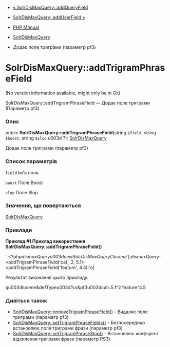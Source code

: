 - [«
SolrDisMaxQuery::addQueryField](solrdismaxquery.addqueryfield.md)
- [SolrDisMaxQuery::addUserField »](solrdismaxquery.adduserfield.md)

- [PHP Manual](index.md)
- [SolrDisMaxQuery](class.solrdismaxquery.md)
- Додає поле триграми (параметр pf3)

# SolrDisMaxQuery::addTrigramPhraseField

(No version information available, might only be in Git)

SolrDisMaxQuery::addTrigramPhraseField — Додає поле триграми
(Параметр pf3)

### Опис

public **SolrDisMaxQuery::addTrigramPhraseField**(string `$field`,
string `$boost`, string `$slop` u003d ?):
[SolrDisMaxQuery](class.solrdismaxquery.md)

Додає поле триграми (параметр pf3)

### Список параметрів

`field`
Ім'я поля

`boost`
Поле Boost

`slop`
Поле Slop

### Значення, що повертаються

[SolrDisMaxQuery](class.solrdismaxquery.md)

### Приклади

**Приклад #1 Приклад використання
**SolrDisMaxQuery::addTrigramPhraseField()****

` <?php$dismaxQuery u003d new SolrDisMaxQuery('lucene');$dismaxQuery->addTrigramPhraseField('cat', 2, 5.1)->addTrigramPhraseField('feature', 4.5);'o|

Результат виконання цього прикладу:

qu003dlucene&defTypeu003d%s&pf3u003dcat~5.1^2 feature^4.5

### Дивіться також

- [SolrDisMaxQuery::removeTrigramPhraseField()](solrdismaxquery.removetrigramphrasefield.md) -
Видаляє поле триграми (параметр pf3)
- [SolrDisMaxQuery::setTrigramPhraseFields()](solrdismaxquery.settrigramphrasefields.md) -
Безпосередньо встановлює поля триграми фрази (параметр pf3)
- [SolrDisMaxQuery::setTrigramPhraseSlop()](solrdismaxquery.settrigramphraseslop.md) -
Встановлює коефіцієнт відхилення триграми фрази (параметр PS3)
